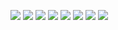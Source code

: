 <img src="https://img.shields.io/badge/Python-black?style=for-the-badge&logo=Python&logoColor=yellow"> <img src="https://img.shields.io/badge/Docker-gray?style=for-the-badge&logo=docker&logoColor=blue">  <img src="https://img.shields.io/badge/SQlite-003B57?style=for-the-badge&logo=sqlite&logoColor=white"> <img src="https://img.shields.io/badge/Sqlalchemy-yellow?style=for-the-badge&logo=Sqlalchemy&logoColor=yellow&labelColor=black&color=D71F00"> <img src="https://img.shields.io/badge/Postgresql-black?style=for-the-badge&logo=Postgresql&logoColor=white">  <img src="https://img.shields.io/badge/Mysql-4479A1?style=for-the-badge&logo=mysql&logoColor=white"> <img src="https://img.shields.io/badge/aiogram-26A5E4?style=for-the-badge&logo=telegram&logoColor=white"> <img src="https://img.shields.io/badge/Linux-white?style=for-the-badge&logo=linux&logoColor=white&labelColor=black&color=FCC624">
